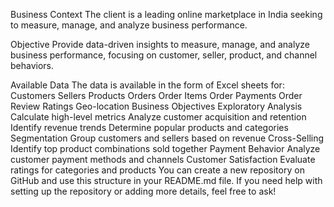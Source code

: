Business Context
The client is a leading online marketplace in India seeking to measure, manage, and analyze business performance.

Objective
Provide data-driven insights to measure, manage, and analyze business performance, focusing on customer, seller, product, and channel behaviors.

Available Data
The data is available in the form of Excel sheets for:
Customers
Sellers
Products
Orders
Order Items
Order Payments
Order Review Ratings
Geo-location
Business Objectives
Exploratory Analysis
Calculate high-level metrics
Analyze customer acquisition and retention
Identify revenue trends
Determine popular products and categories
Segmentation
Group customers and sellers based on revenue
Cross-Selling
Identify top product combinations sold together
Payment Behavior
Analyze customer payment methods and channels
Customer Satisfaction
Evaluate ratings for categories and products
You can create a new repository on GitHub and use this structure in your README.md file. If you need help with setting up the repository or adding more details, feel free to ask!
